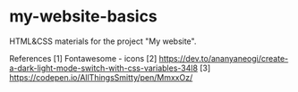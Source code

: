 # my-website-basics

HTML&CSS materials for the project "My website".

References
[1] Fontawesome - icons
[2] https://dev.to/ananyaneogi/create-a-dark-light-mode-switch-with-css-variables-34l8
[3] https://codepen.io/AllThingsSmitty/pen/MmxxOz/
